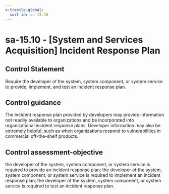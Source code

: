 ```yaml
---
x-trestle-global:
  sort-id: sa-15.10
---
```


# sa-15.10 - \[System and Services Acquisition\] Incident Response Plan

## Control Statement

Require the developer of the system, system component, or system service to provide, implement, and test an incident response plan.

## Control guidance

The incident response plan provided by developers may provide information not readily available to organizations and be incorporated into organizational incident response plans. Developer information may also be extremely helpful, such as when organizations respond to vulnerabilities in commercial off-the-shelf products.

## Control assessment-objective

the developer of the system, system component, or system service is required to provide an incident response plan;
the developer of the system, system component, or system service is required to implement an incident response plan;
the developer of the system, system component, or system service is required to test an incident response plan.
